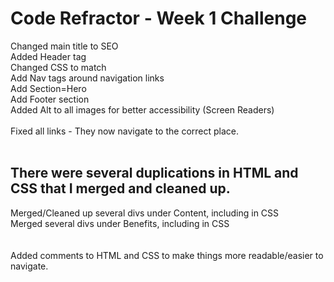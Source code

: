 # Code Refractor - Week 1 Challenge

Changed main title to SEO <br>
Added Header tag <br>
Changed CSS to match<br>
Add Nav tags around navigation links<br>
Add Section=Hero<br>
Add Footer section<br>
Added Alt to all images for better accessibility (Screen Readers)<br>
<br>
Fixed all links - They now navigate to the correct place.<br>
<br>
## There were several duplications in HTML and CSS that I merged and cleaned up.<br>
Merged/Cleaned up several divs under Content, including in CSS<br>
Merged several divs under Benefits, including in CSS<br>
<br><br>
Added comments to HTML and CSS to make things more readable/easier to navigate.<br>
